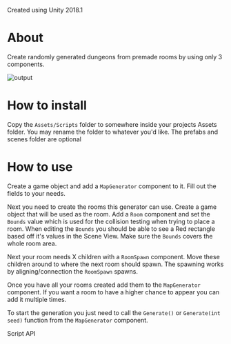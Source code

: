 Created using Unity 2018.1

# About
Create randomly generated dungeons from premade rooms by using only 3 components.

![output](https://user-images.githubusercontent.com/9346563/42738521-cab032ec-8839-11e8-9426-ffda926e4e47.gif)

# How to install
Copy the `Assets/Scripts` folder to somewhere inside your projects Assets folder. You may rename the folder to whatever you'd like. The prefabs and scenes folder are optional

# How to use
Create a game object and add a `MapGenerator` component to it. Fill out the fields to your needs. 

Next you need to create the rooms this generator can use. Create a game object that will be used as the room. Add a `Room` component and set the `Bounds` value which is used for the collision testing when trying to place a room. When editing the `Bounds` you should be able to see a Red rectangle based off it's values in the Scene View. Make sure the `Bounds` covers the whole room area.

Next your room needs X children with a `RoomSpawn` component. Move these children around to where the next room should spawn. The spawning works by aligning/connection the `RoomSpawn` spawns.

Once you have all your rooms created add them to the `MapGenerator` component. If you want a room to have a higher chance to appear you can add it multiple times.

To start the generation you just need to call the `Generate()` or `Generate(int seed)` function from the `MapGenerator` component. 

Script API
